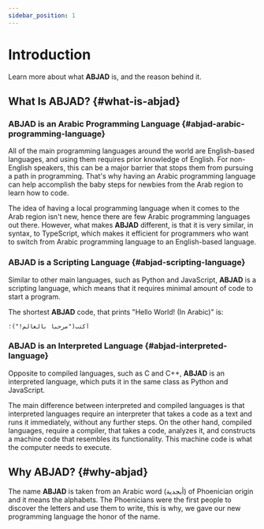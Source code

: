 ```yaml
---
sidebar_position: 1
---
```


# Introduction

Learn more about what **ABJAD** is, and the reason behind it.

## What Is **ABJAD**? {#what-is-abjad}

### **ABJAD** is an Arabic Programming Language {#abjad-arabic-programming-language}

All of the main programming languages around the world are English-based languages, and using them requires prior
knowledge of English. For non-English speakers, this can be a major barrier that stops them from pursuing a path in
programming. That's why having an Arabic programming language can help accomplish the baby steps for newbies from the
Arab region to learn how to code.

The idea of having a local programming language when it comes to the Arab region isn't new, hence there are few Arabic
programming languages out there. However, what makes **ABJAD** different, is that it is very similar, in syntax, to
TypeScript, which makes it efficient for programmers who want to switch from Arabic programming language to an
English-based language.

### **ABJAD** is a Scripting Language {#abjad-scripting-language}

Similar to other main languages, such as Python and JavaScript, **ABJAD** is a scripting language, which means that it
requires minimal amount of code to start a program.

The shortest **ABJAD** code, that prints "Hello World! (In Arabic)" is:

```abjad showLineNumbers
أكتب("مرحبا بالعالم!")؛
```

### **ABJAD** is an Interpreted Language {#abjad-interpreted-language}

Opposite to compiled languages, such as C and C++, **ABJAD** is an interpreted language, which puts it in the same class as
Python and JavaScript.

The main difference between interpreted and compiled languages is that interpreted languages require an interpreter that
takes a code as a text and runs it immediately, without any further steps.
On the other hand, compiled languages, require a compiler, that takes a code, analyzes it, and constructs a machine code
that resembles its functionality. This machine code is what the computer needs to execute.

## Why **ABJAD**? {#why-abjad}

The name **ABJAD** is taken from an Arabic word (أبجدية) of Phoenician origin and it means the alphabets.
The Phoenicians were the first people to discover the letters and use them to write, this is why, we gave our new programming language the honor of the name.

